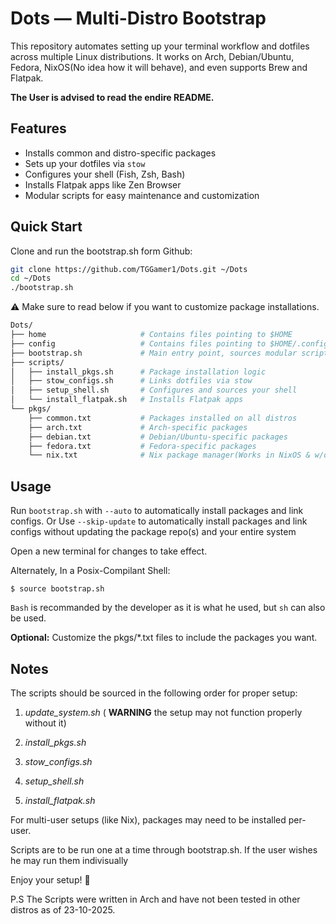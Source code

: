 # Dots — Multi-Distro Bootstrap

This repository automates setting up your terminal workflow and dotfiles across multiple Linux distributions. It works on Arch, Debian/Ubuntu, Fedora, NixOS(No idea how it will behave), and even supports Brew and Flatpak.

**The User is advised to read the endire README.**

## Features

- Installs common and distro-specific packages
- Sets up your dotfiles via `stow`
- Configures your shell (Fish, Zsh, Bash)
- Installs Flatpak apps like Zen Browser
- Modular scripts for easy maintenance and customization

## Quick Start

Clone and run the bootstrap.sh form Github:

```bash
git clone https://github.com/TGGamer1/Dots.git ~/Dots
cd ~/Dots
./bootstrap.sh
```

⚠️ Make sure to read below if you want to customize package installations.

```bash
Dots/
├── home                     # Contains files pointing to $HOME
├── config                   # Contains files pointing to $HOME/.config
├── bootstrap.sh             # Main entry point, sources modular scripts
├── scripts/
│   ├── install_pkgs.sh      # Package installation logic
│   ├── stow_configs.sh      # Links dotfiles via stow
│   ├── setup_shell.sh       # Configures and sources your shell
│   └── install_flatpak.sh   # Installs Flatpak apps
└── pkgs/
    ├── common.txt           # Packages installed on all distros
    ├── arch.txt             # Arch-specific packages
    ├── debian.txt           # Debian/Ubuntu-specific packages
    ├── fedora.txt           # Fedora-specific packages
    └── nix.txt              # Nix package manager(Works in NixOS & w/o)

```

## Usage

Run `bootstrap.sh` with `--auto` to automatically install packages and link configs.
Or Use `--skip-update` to automatically install packages and link configs without updating the package repo(s) and your entire system

Open a new terminal for changes to take effect.

Alternately, In a Posix-Compilant Shell: 
```
$ source bootstrap.sh
```
`Bash` is recommanded by the developer as it is what he used, but `sh` can also be used.


**Optional:** Customize the pkgs/*.txt files to include the packages you want.

## Notes

The scripts should be sourced in the following order for proper setup:

1. *update_system.sh* ( **WARNING** the setup may not function properly without it)

2. *install_pkgs.sh*

3. *stow_configs.sh*

4. *setup_shell.sh*

5. *install_flatpak.sh*

For multi-user setups (like Nix), packages may need to be installed per-user.

Scripts are to be run one at a time through bootstrap.sh. If the user wishes he may run them indivisually

Enjoy your setup! 🚀

P.S The Scripts were written in Arch and have not been tested in other distros as of 23-10-2025.